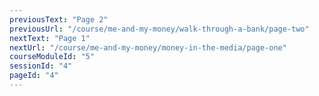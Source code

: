```yaml
---
previousText: "Page 2"
previousUrl: "/course/me-and-my-money/walk-through-a-bank/page-two"
nextText: "Page 1"
nextUrl: "/course/me-and-my-money/money-in-the-media/page-one"
courseModuleId: "5"
sessionId: "4"
pageId: "4"
---
```



